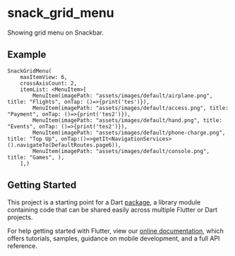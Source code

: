 # snack_grid_menu

Showing grid menu on Snackbar.

## Example
```
SnackGridMenu(
    maxItemView: 6,
    crossAxisCount: 2,
    itemList: <MenuItem>[
        MenuItem(imagePath: "assets/images/default/airplane.png", title: "Flights", onTap: ()=>{print('tes')}),
        MenuItem(imagePath: "assets/images/default/access.png", title: "Payment", onTap: ()=>{print('tes2')}),
        MenuItem(imagePath: "assets/images/default/hand.png", title: "Events", onTap: ()=>{print('tes2')}),
        MenuItem(imagePath: "assets/images/default/phone-charge.png", title: "Top Up", onTap:()=>getIt<NavigationServices>().navigateTo(DefaultRoutes.page6)),
        MenuItem(imagePath: "assets/images/default/console.png", title: "Games", ),
    ],)
```



## Getting Started

This project is a starting point for a Dart
[package](https://flutter.dev/developing-packages/),
a library module containing code that can be shared easily across
multiple Flutter or Dart projects.

For help getting started with Flutter, view our 
[online documentation](https://flutter.dev/docs), which offers tutorials, 
samples, guidance on mobile development, and a full API reference.
